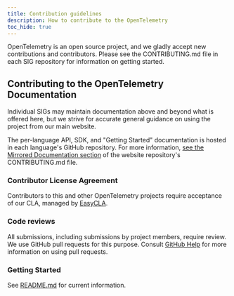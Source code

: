 ```yaml
---
title: Contribution guidelines
description: How to contribute to the OpenTelemetry
toc_hide: true
---
```


OpenTelemetry is an open source project, and we gladly accept new contributions and contributors. Please see the CONTRIBUTING.md file in each SIG repository for information on getting started.

## Contributing to the OpenTelemetry Documentation

Individual SIGs may maintain documentation above and beyond what is offered here, but we strive for accurate general guidance on using the project from our main website.

The per-language API, SDK, and "Getting Started" documentation is hosted in each language's GitHub repository.
For more information, [see the Mirrored Documentation section](https://github.com/open-telemetry/opentelemetry.io/blob/main/CONTRIBUTING.md#mirrored-documentation) of the website repository's CONTRIBUTING.md file.

### Contributor License Agreement

Contributors to this and other OpenTelemetry projects require acceptance of our CLA, managed by [EasyCLA](https://lfcla.com/).

### Code reviews

All submissions, including submissions by project members, require review. We
use GitHub pull requests for this purpose. Consult
[GitHub Help](https://help.github.com/articles/about-pull-requests/) for more
information on using pull requests.

### Getting Started

See [README.md](https://github.com/open-telemetry/opentelemetry.io#readme) for current information.
